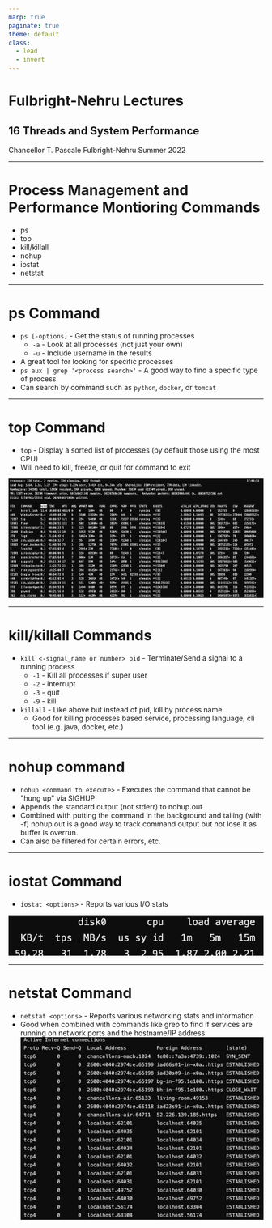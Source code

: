 ```yaml
---
marp: true
paginate: true
theme: default
class:
  - lead
  - invert
---
```


# Fulbright-Nehru Lectures
## 16 Threads and System Performance


Chancellor T. Pascale
Fulbright-Nehru
Summer 2022

-------------------------------
# Process Management and Performance Montioring Commands

- ps
- top
- kill/killall
- nohup
- iostat
- netstat


-------------------------------
# ps Command

- `ps [-options]` - Get the status of running processes
    - `-a` - Look at all processes (not just your own)
    - `-u` - Include username in the results
- A great tool for looking for specific processes
- `ps aux | grep '<process search>'` - A good way to find a specific type of process
- Can search by command such as `python`, `docker`, or `tomcat`

-------------------------------
# top Command

- `top` - Display a sorted list of processes (by default those using the most CPU)
- Will need to kill, freeze, or quit for command to exit

![Top Command](./images/top_command.png)

-------------------------------
# kill/killall Commands

- `kill <-signal_name or number> pid` - Terminate/Send a signal to a running process
    - `-1` - Kill all processes if super user
    - `-2` - interrupt
    - `-3` - quit
    - `-9` - kill
- `killall` - Like above but instead of pid, kill by process name
    - Good for killing processes based service, processing language, cli tool (e.g. java, docker, etc.)

-------------------------------
# nohup command

- `nohup <command to execute>` - Executes the command that cannot be "hung up" via SIGHUP
- Appends the standard output (not stderr) to nohup.out
- Combined with putting the command in the background and tailing (with -f) nohup.out is a good way to track command output but not lose it as buffer is overrun.
- Can also be filtered for certain errors, etc.

-------------------------------
# iostat Command

- `iostat <options>` - Reports various I/O stats

![iostat Command](./images/iostat_command.png)

-------------------------------
# netstat Command

- `netstat <options>` - Reports various networking stats and information
- Good when combined with commands like grep to find if services are running on network ports and the hostname/IP address
![bg left contain](./images/netstat_command.png)
